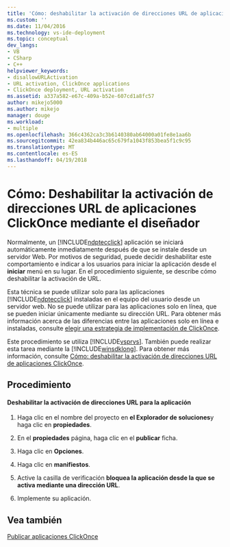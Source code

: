 ```yaml
---
title: 'Cómo: deshabilitar la activación de direcciones URL de aplicaciones ClickOnce mediante el diseñador | Documentos de Microsoft'
ms.custom: ''
ms.date: 11/04/2016
ms.technology: vs-ide-deployment
ms.topic: conceptual
dev_langs:
- VB
- CSharp
- C++
helpviewer_keywords:
- disallowURLActivation
- URL activation, ClickOnce applications
- ClickOnce deployment, URL activation
ms.assetid: a337a582-e67c-409a-b52e-607cd1a8fc57
author: mikejo5000
ms.author: mikejo
manager: douge
ms.workload:
- multiple
ms.openlocfilehash: 366c4362ca3c3b6140380ab64000a01fe8e1aa6b
ms.sourcegitcommit: 42ea834b446ac65c679fa1043f853bea5f1c9c95
ms.translationtype: MT
ms.contentlocale: es-ES
ms.lasthandoff: 04/19/2018
---
```

# <a name="how-to-disable-url-activation-of-clickonce-applications-by-using-the-designer"></a>Cómo: Deshabilitar la activación de direcciones URL de aplicaciones ClickOnce mediante el diseñador
Normalmente, un [!INCLUDE[ndptecclick](../deployment/includes/ndptecclick_md.md)] aplicación se iniciará automáticamente inmediatamente después de que se instale desde un servidor Web. Por motivos de seguridad, puede decidir deshabilitar este comportamiento e indicar a los usuarios para iniciar la aplicación desde el **iniciar** menú en su lugar. En el procedimiento siguiente, se describe cómo deshabilitar la activación de URL.  
  
 Esta técnica se puede utilizar solo para las aplicaciones [!INCLUDE[ndptecclick](../deployment/includes/ndptecclick_md.md)] instaladas en el equipo del usuario desde un servidor web. No se puede utilizar para las aplicaciones solo en línea, que se pueden iniciar únicamente mediante su dirección URL. Para obtener más información acerca de las diferencias entre las aplicaciones solo en línea e instaladas, consulte [elegir una estrategia de implementación de ClickOnce](../deployment/choosing-a-clickonce-deployment-strategy.md).  
  
 Este procedimiento se utiliza [!INCLUDE[vsprvs](../code-quality/includes/vsprvs_md.md)]. También puede realizar esta tarea mediante la [!INCLUDE[winsdklong](../deployment/includes/winsdklong_md.md)]. Para obtener más información, consulte [Cómo: deshabilitar la activación de direcciones URL de aplicaciones ClickOnce](../deployment/how-to-disable-url-activation-of-clickonce-applications.md).  
  
## <a name="procedure"></a>Procedimiento  
  
#### <a name="to-disable-url-activation-for-your-application"></a>Deshabilitar la activación de direcciones URL para la aplicación  
  
1.  Haga clic en el nombre del proyecto en **el Explorador de soluciones**y haga clic en **propiedades**.  
  
2.  En el **propiedades** página, haga clic en el **publicar** ficha.  
  
3.  Haga clic en **Opciones**.  
  
4.  Haga clic en **manifiestos**.  
  
5.  Active la casilla de verificación **bloquea la aplicación desde la que se activa mediante una dirección URL**.  
  
6.  Implemente su aplicación.  
  
## <a name="see-also"></a>Vea también  
 [Publicar aplicaciones ClickOnce](../deployment/publishing-clickonce-applications.md)